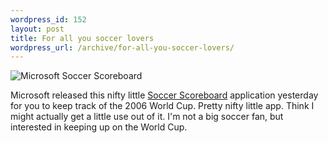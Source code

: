 ```yaml
--- 
wordpress_id: 152
layout: post
title: For all you soccer lovers
wordpress_url: /archive/for-all-you-soccer-lovers/
---
```


<p><img src="http://qgyen.net/images/scoreboard.gif" alt="Microsoft Soccer Scoreboard" align="center" /></p>

<p>Microsoft released this nifty little <a href="http://www.microsoft.com/downloads/details.aspx?FamilyID=df6a6e6e-21af-4786-ad1d-a38e8bfda82f&amp;DisplayLang=en">Soccer Scoreboard</a> application yesterday for you to keep track of the 2006 World Cup.  Pretty nifty little app.  Think I might actually get a little use out of it.  I'm not a big soccer fan, but interested in keeping up on the World Cup.</p>
         
